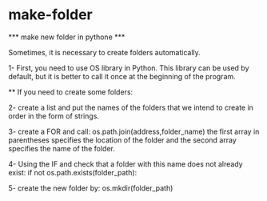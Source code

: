 # make-folder


                                                       
***  make new folder in pythone ***            


Sometimes, it is necessary to create folders automatically.

1- First, you need to use OS library in Python. This library
   can be used by default, but it is better to call it once
   at the beginning of the program.

** If you need to create some folders:

2- create a list and put the names of the folders that we
   intend to create in order in the form of strings.

3- create a FOR and call:
   os.path.join(address,folder_name)
   the first array in parentheses specifies the location of the 
   folder and the second array specifies the name of the folder.

4- Using the IF and check that a folder with this name does not
   already exist:
   if not os.path.exists(folder_path):

5- create the new folder by:
   os.mkdir(folder_path)
